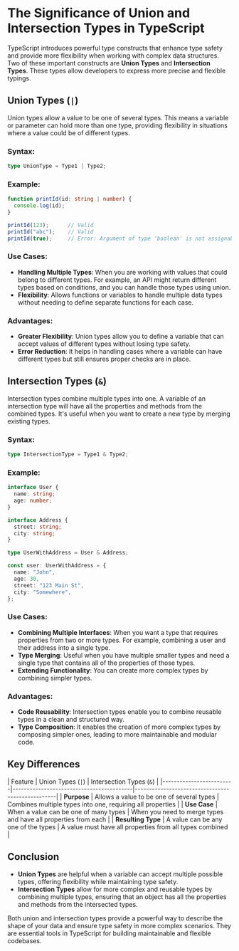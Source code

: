 
# The Significance of Union and Intersection Types in TypeScript

TypeScript introduces powerful type constructs that enhance type safety and provide more flexibility when working with complex data structures. Two of these important constructs are **Union Types** and **Intersection Types**. These types allow developers to express more precise and flexible typings.

## Union Types (`|`)

Union types allow a value to be one of several types. This means a variable or parameter can hold more than one type, providing flexibility in situations where a value could be of different types.

### Syntax:
```typescript
type UnionType = Type1 | Type2;
```

### Example:
```typescript
function printId(id: string | number) {
  console.log(id);
}

printId(123);      // Valid
printId("abc");    // Valid
printId(true);     // Error: Argument of type 'boolean' is not assignable to parameter of type 'string | number'.
```

### Use Cases:
- **Handling Multiple Types**: When you are working with values that could belong to different types. For example, an API might return different types based on conditions, and you can handle those types using union.
- **Flexibility**: Allows functions or variables to handle multiple data types without needing to define separate functions for each case.

### Advantages:
- **Greater Flexibility**: Union types allow you to define a variable that can accept values of different types without losing type safety.
- **Error Reduction**: It helps in handling cases where a variable can have different types but still ensures proper checks are in place.

## Intersection Types (`&`)

Intersection types combine multiple types into one. A variable of an intersection type will have all the properties and methods from the combined types. It's useful when you want to create a new type by merging existing types.

### Syntax:
```typescript
type IntersectionType = Type1 & Type2;
```

### Example:
```typescript
interface User {
  name: string;
  age: number;
}

interface Address {
  street: string;
  city: string;
}

type UserWithAddress = User & Address;

const user: UserWithAddress = {
  name: "John",
  age: 30,
  street: "123 Main St",
  city: "Somewhere",
};
```

### Use Cases:
- **Combining Multiple Interfaces**: When you want a type that requires properties from two or more types. For example, combining a user and their address into a single type.
- **Type Merging**: Useful when you have multiple smaller types and need a single type that contains all of the properties of those types.
- **Extending Functionality**: You can create more complex types by combining simpler types.

### Advantages:
- **Code Reusability**: Intersection types enable you to combine reusable types in a clean and structured way.
- **Type Composition**: It enables the creation of more complex types by composing simpler ones, leading to more maintainable and modular code.

## Key Differences

| Feature                 | Union Types (`|`)                        | Intersection Types (`&`)                         |
|-------------------------|------------------------------------------|--------------------------------------------------|
| **Purpose**              | Allows a value to be one of several types | Combines multiple types into one, requiring all properties |
| **Use Case**             | When a value can be one of many types    | When you need to merge types and have all properties from each |
| **Resulting Type**       | A value can be any one of the types      | A value must have all properties from all types combined |

## Conclusion

- **Union Types** are helpful when a variable can accept multiple possible types, offering flexibility while maintaining type safety.
- **Intersection Types** allow for more complex and reusable types by combining multiple types, ensuring that an object has all the properties and methods from the intersected types.

Both union and intersection types provide a powerful way to describe the shape of your data and ensure type safety in more complex scenarios. They are essential tools in TypeScript for building maintainable and flexible codebases.
